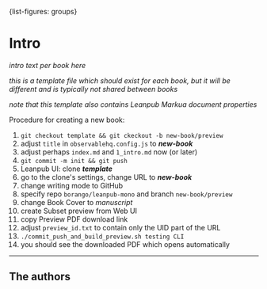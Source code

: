 {list-figures: groups}

# Intro <!-- leanpub style: H1 for chapter title -->

*intro text per book here*

*this is a template file which should exist for each book, but it will be different and is typically not shared between books*

*note that this template also contains Leanpub Markua document properties*

Procedure for creating a new book:

1. `git checkout template && git ckeckout -b new-book/preview`
1. adjust `title` in `observablehq.config.js` to ***new-book***
1. adjust perhaps `index.md` and `1_intro.md` now (or later)
1. `git commit -m init && git push`
1. Leanpub UI: clone ***template*** 
1. go to the clone's settings, change URL to ***new-book***
1. change writing mode to GitHub
1. specify repo `borango/leanpub-mono` and branch `new-book/preview`
1. change Book Cover to *manuscript*
1. create Subset preview from Web UI
1. copy Preview PDF download link
1. adjust `preview_id.txt` to contain only the UID part of the URL
1. `./commit_push_and_build_preview.sh testing CLI`
1. you should see the downloaded PDF which opens automatically

* * * 

## The authors

